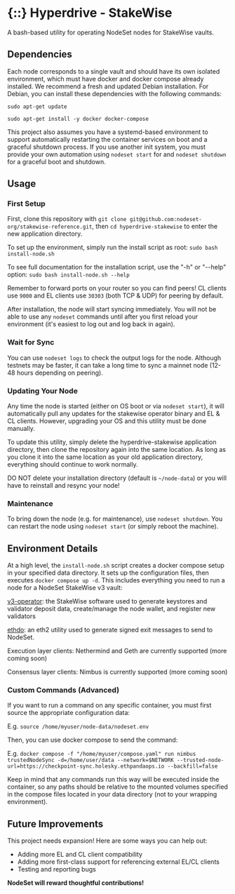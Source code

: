 # {::} Hyperdrive - StakeWise

A bash-based utility for operating NodeSet nodes for StakeWise vaults.

## Dependencies

Each node corresponds to a single vault and should have its own isolated environment, which must have docker and docker compose already installed. We recommend a fresh and updated Debian installation. For Debian, you can install these dependencies with the following commands:

`sudo apt-get update`

`sudo apt-get install -y docker docker-compose`

This project also assumes you have a systemd-based environment to support automatically restarting the container services on boot and a graceful shutdown process. If you use another init system, you must provide your own automation using `nodeset start` for and `nodeset shutdown` for a graceful boot and shutdown.

## Usage

### First Setup

First, clone this repository with `git clone git@github.com:nodeset-org/stakewise-reference.git`, then `cd hyperdrive-stakewise` to enter the new application directory.

To set up the environment, simply run the install script as root:
`sudo bash install-node.sh`

To see full documentation for the installation script, use the "-h" or "--help" option: `sudo bash install-node.sh --help`

Remember to forward ports on your router so you can find peers! CL clients use `9000` and EL clients use `30303` (both TCP & UDP) for peering by default.

After installation, the node will start syncing immediately. You will not be able to use any `nodeset` commands until after you first reload your environment (it's easiest to log out and log back in again).

### Wait for Sync

You can use `nodeset logs` to check the output logs for the node. Although testnets may be faster, it can take a long time to sync a mainnet node (12-48 hours depending on peering).

### Updating Your Node

Any time the node is started (either on OS boot or via `nodeset start`), it will automatically pull any updates for the stakewise operator binary and EL & CL clients. However, upgrading your OS and this utility must be done manually. 

To update this utility, simply delete the hyperdrive-stakewise application directory, then clone the repository again into the same location. As long as you clone it into the same location as your old application directory, everything should continue to work normally.

DO NOT delete your installation directory (default is `~/node-data`) or you will have to reinstall and resync your node!

### Maintenance

To bring down the node (e.g. for maintenance), use `nodeset shutdown`. You can restart the node using `nodeset start` (or simply reboot the machine).

## Environment Details

At a high level, the `install-node.sh` script creates a docker compose setup in your specified data directory. It sets up the configuration files, then executes `docker compose up -d`. This includes everything you need to run a node for a NodeSet StakeWise v3 vault:

[v3-operator](https://github.com/stakewise/v3-operator): the StakeWise software used to generate keystores and validator deposit data, create/manage the node wallet, and register new validators

[ethdo](https://github.com/wealdtech/ethdo): an eth2 utility used to generate signed exit messages to send to NodeSet.

Execution layer clients: Nethermind and Geth are currently supported (more coming soon)

Consensus layer clients: Nimbus is currently supported (more coming soon)

### Custom Commands (Advanced)

If you want to run a command on any specific container, you must first source the appropriate configuration data:

E.g. `source /home/myuser/node-data/nodeset.env`

Then, you can use docker compose to send the command:

E.g. `docker compose -f "/home/myuser/compose.yaml" run nimbus trustedNodeSync -d=/home/user/data --network=$NETWORK --trusted-node-url=https://checkpoint-sync.holesky.ethpandaops.io --backfill=false`

Keep in mind that any commands run this way will be executed inside the container, so any paths should be relative to the mounted volumes specified in the compose files located in your data directory (not to your wrapping environment).

## Future Improvements

This project needs expansion! Here are some ways you can help out:

- Adding more EL and CL client compatibility
- Adding more first-class support for referencing external EL/CL clients
- Testing and reporting bugs

**NodeSet will reward thoughtful contributions!**